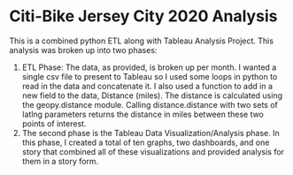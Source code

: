 # Citi-Bike Jersey City 2020 Analysis

This is a combined python ETL along with Tableau Analysis Project. This analysis was broken up into two phases:

1. ETL Phase: The data, as provided, is broken up per month. I wanted a single csv file to present to Tableau so I used some loops in python to read in the data and concatenate it. I also used a function to add in a new field to the data, Distance (miles). The distance is calculated using the geopy.distance module. Calling distance.distance with two sets of latlng parameters returns the distance in miles between these two points of interest.
2. The second phase is the Tableau Data Visualization/Analysis phase. In this phase, I created a total of ten graphs, two dashboards, and one story that combined all of these visualizations and provided analysis for them in a story form.
